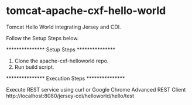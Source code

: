 # tomcat-apache-cxf-hello-world
Tomcat Hello World integrating Jersey and CDI.

Follow the Setup Steps below.

*************** Setup Steps ***************

1. Clone the apache-cxf-helloworld repo.
2. Run build script.

*************** Execution Steps ***************

Execute REST service using curl or Google Chrome Advanced REST Client 
http://localhost:8080/jersey-cdi/helloworld/hello/test

